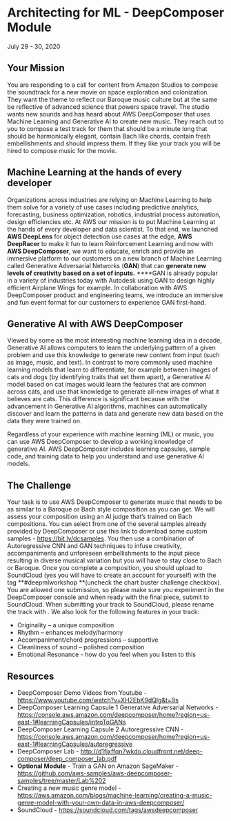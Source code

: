 # Architecting for ML - DeepComposer Module

July 29 - 30, 2020

## Your Mission

You are responding to a call for content from Amazon Studios to compose the soundtrack for a new movie on space exploration and colonization. They want the theme to reflect our Baroque music culture but at the same be reflective of advanced science that powers space travel. The studio wants new sounds and has heard about AWS DeepComposer that uses Machine Learning and Generative AI to create new music. They reach out to you to compose a test track for them that should be a minute long that should be harmonically elegant, contain Bach like chords, contain fresh embellishments and should impress them. If they like your track you will be hired to compose music for the movie.


## Machine Learning at the hands of every developer

Organizations across industries are relying on Machine Learning to help them solve for a variety of use cases including predictive analytics, forecasting, business optimization, robotics, industrial process automation, design efficiencies etc. At AWS our mission is to put Machine Learning at the hands of every developer and data scientist. To that end, we launched **AWS DeepLens** for object detection use cases at the edge, **AWS DeepRacer** to make it fun to learn Reinforcement Learning and now with **AWS DeepComposer**, we want to educate, enrich and provide an immersive platform to our customers on a new branch of Machine Learning called Generative Adversarial Networks (**GAN**) that can **generate new levels of creativity based on a set of inputs.** ****GAN is already popular in a variety of industries today with Autodesk using GAN to design highly efficient Airplane Wings for example. In collaboration with AWS DeepComposer product and engineering teams, we introduce an immersive and fun event format for our customers to experience GAN first-hand.


## Generative AI with AWS DeepComposer

Viewed by some as the most interesting machine learning idea in a decade, Generative AI allows computers to learn the underlying pattern of a given problem and use this knowledge to generate new content from input (such as image, music, and text). In contrast to more commonly used machine learning models that learn to differentiate, for example between images of cats and dogs (by identifying traits that set them apart), a Generative AI model based on cat images would learn the features that are common across cats, and use that knowledge to generate all-new images of what it believes are cats. This difference is significant because with the advancement in Generative AI algorithms, machines can automatically discover and learn the patterns in data and generate new data based on the data they were trained on.

Regardless of your experience with machine learning (ML) or music, you can use AWS DeepComposer to develop a working knowledge of generative AI. AWS DeepComposer includes learning capsules, sample code, and training data to help you understand and use generative AI models.

## The Challenge

Your task is to use AWS DeepComposer to generate music that needs to be as similar to a Baroque or Bach style composition as you can get. We will assess your composition using an AI judge that’s trained on Bach compositions. You can select from one of the several samples already provided by DeepComposer or use this link to download some custom samples - https://bit.ly/dcsamples. You then use a combination of Autoregressive CNN and GAN techniques to infuse creativity, accompaniments and unforeseen embellishments to the input piece resulting in diverse musical variation but you will have to stay close to Bach or Baroque. Once you complete a composition, you should upload to SoundCloud (yes you will have to create an account for yourself) with the tag **#deepmlworkshop **(uncheck the chart buster challenge checkbox). You are allowed one submission, so please make sure you experiment in the DeepComposer console and when ready with the final piece, submit to SoundCloud. When submitting your track to SoundCloud, please rename the track with **<fullname-company-genre>**. We also look for the following features in your track:

* Originality – a unique composition
* Rhythm – enhances melody/harmony
* Accompaniment/chord progressions – supportive
* Cleanliness of sound – polished composition
* Emotional Resonance - how do you feel when you listen to this

## Resources

* DeepComposer Demo Videos from Youtube - https://www.youtube.com/watch?v=XH2EbK9dQlg&t=9s
* DeepComposer Learning Capsule 1 Generative Adversarial Networks - https://console.aws.amazon.com/deepcomposer/home?region=us-east-1#learningCapsules/introToGANs
* DeepComposer Learning Capsule 2 Autoregressive CNN - https://console.aws.amazon.com/deepcomposer/home?region=us-east-1#learningCapsules/autoregressive
* DeepComposer Lab - http://d1fjxffqn7wkdo.cloudfront.net/deep-composer/deep_composer_lab.pdf
* **Optional Module** - Train a GAN on Amazon SageMaker - https://github.com/aws-samples/aws-deepcomposer-samples/tree/master/Lab%202
* Creating a new music genre model - https://aws.amazon.com/blogs/machine-learning/creating-a-music-genre-model-with-your-own-data-in-aws-deepcomposer/
* SoundCloud - https://soundcloud.com/tags/awsdeepcomposer
